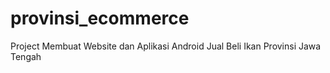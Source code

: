 # provinsi_ecommerce
Project Membuat Website dan Aplikasi Android Jual Beli Ikan Provinsi Jawa Tengah

